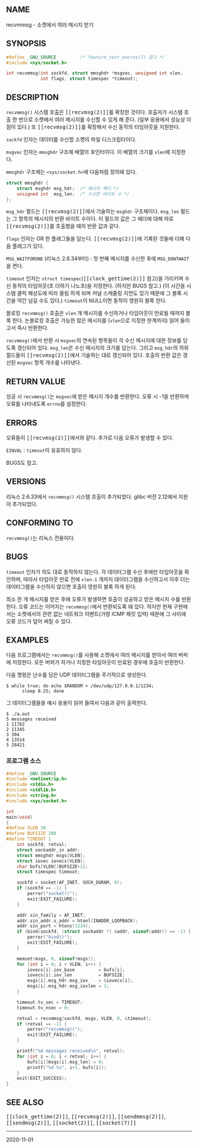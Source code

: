 ## NAME

recvmmsg - 소켓에서 여러 메시지 받기

## SYNOPSIS

```c
#define _GNU_SOURCE         /* feature_test_macros(7) 참고 */
#include <sys/socket.h>

int recvmmsg(int sockfd, struct mmsghdr *msgvec, unsigned int vlen,
             int flags, struct timespec *timeout);
```

## DESCRIPTION

`recvmmsg()` 시스템 호출은 <tt>[[recvmsg(2)]]</tt>를 확장한 것이다. 호출자가 시스템 호출 한 번으로 소켓에서 여러 메시지를 수신할 수 있게 해 준다. (일부 응용에서 성능상 이점이 있다.) 또 <tt>[[recvmsg(2)]]</tt>를 확장해서 수신 동작의 타임아웃을 지원한다.

`sockfd` 인자는 데이터를 수신할 소켓의 파일 디스크립터이다.

`msgvec` 인자는 `mmsghdr` 구조체 배열의 포인터이다. 이 배열의 크기를 `vlen`에 지정한다.

`mmsghdr` 구조체는 `<sys/socket.h>`에 다음처럼 정의돼 있다.

```c
struct mmsghdr {
    struct msghdr msg_hdr;  /* 메시지 헤더 */
    unsigned int  msg_len;  /* 수신한 바이트 수 */
};
```

`msg_hdr` 필드는 <tt>[[recvmsg(2)]]</tt>에서 기술하는 `msghdr` 구조체이다. `msg_len` 필드는 그 항목의 메시지의 반환 바이트 수이다. 이 필드의 값은 그 헤더에 대해 따로 <tt>[[recvmsg(2)]]</tt>를 호출했을 때의 반환 값과 같다.

`flags` 인자는 OR 한 플래그들을 담는다. <tt>[[recvmsg(2)]]</tt>에 기록된 것들에 더해 다음 플래그가 있다.

`MSG_WAITFORONE` (리눅스 2.6.34부터)
:   첫 번째 메시지를 수신한 후에 `MSG_DONTWAIT`을 켠다.

`timeout` 인자는 `struct timespec`(<tt>[[clock_gettime(2)]]</tt> 참고)을 가리키며 수신 동작의 타임아웃(초 더하기 나노초)을 지정한다. (하지만 BUGS 참고.) (이 시간을 시스템 클럭 해상도에 따라 올림 하게 되며 커널 스케줄링 지연도 있기 때문에 그 블록 시간을 약간 넘길 수도 있다.) `timeout`이 NULL이면 동작이 영원히 블록 한다.

블로킹 `recvmmsg()` 호출은 `vlen` 개 메시지를 수신하거나 타임아웃이 만료될 때까지 블록 한다. 논블로킹 호출은 가능한 많은 메시지를 (`vlen`으로 지정한 한계까지) 읽어 들이고서 즉시 반환한다.

`recvmmsg()`에서 반환 시 `msgvec`의 연속된 항목들이 각 수신 메시지에 대한 정보를 담도록 갱신되어 있다. `msg_len`은 수신 메시지의 크기를 담는다. 그리고 `msg_hdr`의 하위 필드들이 <tt>[[recvmsg(2)]]</tt>에서 기술하는 대로 갱신되어 있다. 호출의 반환 값은 갱신된 `msgvec` 항목 개수를 나타낸다.

## RETURN VALUE

성공 시 `recvmmsg()`는 `msgvec`에 받은 메시지 개수를 반환한다. 오류 시 -1을 반환하며 오류를 나타내도록 `errno`를 설정한다.

## ERRORS

오류들이 <tt>[[recvmsg(2)]]</tt>에서와 같다. 추가로 다음 오류가 발생할 수 있다.

`EINVAL`
:   `timeout`이 유효하지 않다.

BUGS도 참고.

## VERSIONS

리눅스 2.6.33에서 `recvmmsg()` 시스템 호출이 추가되었다. glibc 버전 2.12에서 지원이 추가되었다.

## CONFORMING TO

`recvmmsg()`는 리눅스 전용이다.

## BUGS

`timeout` 인자가 의도 대로 동작하지 않는다. 각 데이터그램 수신 후에만 타임아웃을 확인하며, 따라서 타임아웃 만료 전에 `vlen-1` 개까지 데이터그램을 수신하고서 이후 더는 데이터그램을 수신하지 않으면 호출이 영원히 블록 하게 된다.

최소 한 개 메시지를 받은 후에 오류가 발생하면 호출이 성공하고 받은 메시지 수를 반환한다. 오류 코드는 이어지는 `recvmmsg()`에서 반환되도록 돼 있다. 하지만 현재 구현에서는 소켓에서의 관련 없는 네트워크 이벤트(가령 ICMP 패킷 입력) 때문에 그 사이에 오류 코드가 덮어 써질 수 있다.

## EXAMPLES

다음 프로그램에서는 `recvmmsg()`를 사용해 소켓에서 여러 메시지를 받아서 여러 버퍼에 저장한다. 모든 버퍼가 차거나 지정한 타임아웃이 만료된 경우에 호출이 반환한다.

다음 명령은 난수를 담은 UDP 데이터그램을 주기적으로 생성한다.

```text
$ while true; do echo $RANDOM > /dev/udp/127.0.0.1/1234;
      sleep 0.25; done
```

그 데이터그램들을 예시 응용이 읽어 들여서 다음과 같이 출력한다.

```text
$ ./a.out
5 messages received
1 11782
2 11345
3 304
4 13514
5 28421
```

### 프로그램 소스

```c
#define _GNU_SOURCE
#include <netinet/ip.h>
#include <stdio.h>
#include <stdlib.h>
#include <string.h>
#include <sys/socket.h>

int
main(void)
{
#define VLEN 10
#define BUFSIZE 200
#define TIMEOUT 1
    int sockfd, retval;
    struct sockaddr_in addr;
    struct mmsghdr msgs[VLEN];
    struct iovec iovecs[VLEN];
    char bufs[VLEN][BUFSIZE+1];
    struct timespec timeout;

    sockfd = socket(AF_INET, SOCK_DGRAM, 0);
    if (sockfd == -1) {
        perror("socket()");
        exit(EXIT_FAILURE);
    }

    addr.sin_family = AF_INET;
    addr.sin_addr.s_addr = htonl(INADDR_LOOPBACK);
    addr.sin_port = htons(1234);
    if (bind(sockfd, (struct sockaddr *) &addr, sizeof(addr)) == -1) {
        perror("bind()");
        exit(EXIT_FAILURE);
    }

    memset(msgs, 0, sizeof(msgs));
    for (int i = 0; i < VLEN; i++) {
        iovecs[i].iov_base         = bufs[i];
        iovecs[i].iov_len          = BUFSIZE;
        msgs[i].msg_hdr.msg_iov    = &iovecs[i];
        msgs[i].msg_hdr.msg_iovlen = 1;
    }

    timeout.tv_sec = TIMEOUT;
    timeout.tv_nsec = 0;

    retval = recvmmsg(sockfd, msgs, VLEN, 0, &timeout);
    if (retval == -1) {
        perror("recvmmsg()");
        exit(EXIT_FAILURE);
    }

    printf("%d messages received\n", retval);
    for (int i = 0; i < retval; i++) {
        bufs[i][msgs[i].msg_len] = 0;
        printf("%d %s", i+1, bufs[i]);
    }
    exit(EXIT_SUCCESS);
}
```

## SEE ALSO

<tt>[[clock_gettime(2)]]</tt>, <tt>[[recvmsg(2)]]</tt>, <tt>[[sendmmsg(2)]]</tt>, <tt>[[sendmsg(2)]]</tt>, <tt>[[socket(2)]]</tt>, <tt>[[socket(7)]]</tt>

----

2020-11-01
